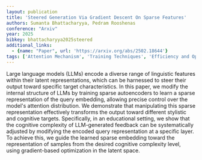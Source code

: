 ```yaml
---
layout: publication
title: 'Steered Generation Via Gradient Descent On Sparse Features'
authors: Sumanta Bhattacharyya, Pedram Rooshenas
conference: "Arxiv"
year: 2025
bibkey: bhattacharyya2025steered
additional_links:
  - {name: "Paper", url: 'https://arxiv.org/abs/2502.18644'}
tags: ['Attention Mechanism', 'Training Techniques', 'Efficiency and Optimization', 'Model Architecture']
---
```

Large language models (LLMs) encode a diverse range of linguistic features
within their latent representations, which can be harnessed to steer their
output toward specific target characteristics. In this paper, we modify the
internal structure of LLMs by training sparse autoencoders to learn a sparse
representation of the query embedding, allowing precise control over the
model's attention distribution. We demonstrate that manipulating this sparse
representation effectively transforms the output toward different stylistic and
cognitive targets. Specifically, in an educational setting, we show that the
cognitive complexity of LLM-generated feedback can be systematically adjusted
by modifying the encoded query representation at a specific layer. To achieve
this, we guide the learned sparse embedding toward the representation of
samples from the desired cognitive complexity level, using gradient-based
optimization in the latent space.
